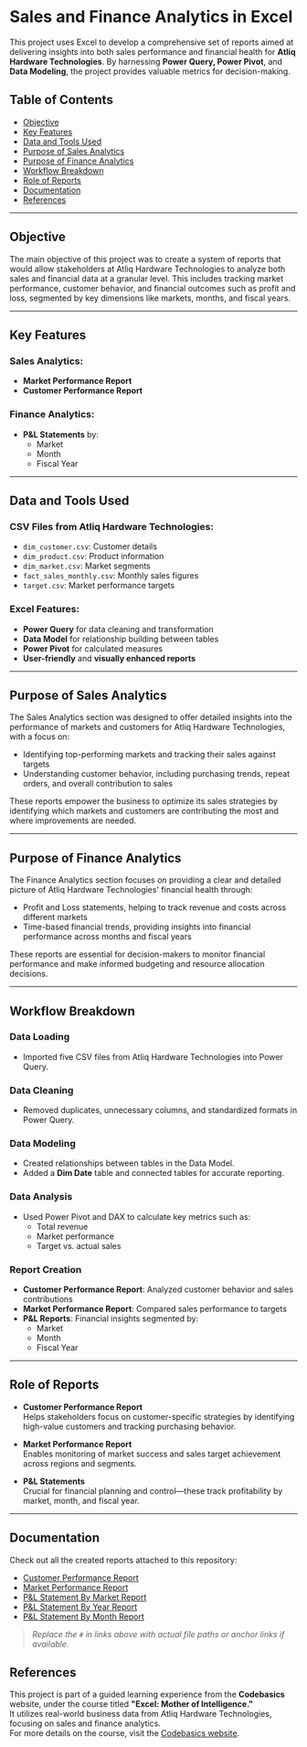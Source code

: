 # Sales and Finance Analytics in Excel

This project uses Excel to develop a comprehensive set of reports aimed at delivering insights into both sales performance and financial health for **Atliq Hardware Technologies**. By harnessing **Power Query, Power Pivot**, and **Data Modeling**, the project provides valuable metrics for decision-making.


## Table of Contents

- [Objective](#objective)
- [Key Features](#key-features)
- [Data and Tools Used](#data-and-tools-used)
- [Purpose of Sales Analytics](#purpose-of-sales-analytics)
- [Purpose of Finance Analytics](#purpose-of-finance-analytics)
- [Workflow Breakdown](#workflow-breakdown)
- [Role of Reports](#role-of-reports)
- [Documentation](#documentation)
- [References](#references)

---

## Objective

The main objective of this project was to create a system of reports that would allow stakeholders at Atliq Hardware Technologies to analyze both sales and financial data at a granular level. This includes tracking market performance, customer behavior, and financial outcomes such as profit and loss, segmented by key dimensions like markets, months, and fiscal years.

---

## Key Features

### Sales Analytics:
- **Market Performance Report**
- **Customer Performance Report**

### Finance Analytics:
- **P&L Statements** by:
  - Market  
  - Month  
  - Fiscal Year

---

## Data and Tools Used

### CSV Files from Atliq Hardware Technologies:
- `dim_customer.csv`: Customer details  
- `dim_product.csv`: Product information  
- `dim_market.csv`: Market segments  
- `fact_sales_monthly.csv`: Monthly sales figures  
- `target.csv`: Market performance targets  

### Excel Features:
- **Power Query** for data cleaning and transformation  
- **Data Model** for relationship building between tables  
- **Power Pivot** for calculated measures  
- **User-friendly** and **visually enhanced reports**

---

## Purpose of Sales Analytics

The Sales Analytics section was designed to offer detailed insights into the performance of markets and customers for Atliq Hardware Technologies, with a focus on:

- Identifying top-performing markets and tracking their sales against targets  
- Understanding customer behavior, including purchasing trends, repeat orders, and overall contribution to sales  

These reports empower the business to optimize its sales strategies by identifying which markets and customers are contributing the most and where improvements are needed.

---

## Purpose of Finance Analytics

The Finance Analytics section focuses on providing a clear and detailed picture of Atliq Hardware Technologies' financial health through:

- Profit and Loss statements, helping to track revenue and costs across different markets  
- Time-based financial trends, providing insights into financial performance across months and fiscal years  

These reports are essential for decision-makers to monitor financial performance and make informed budgeting and resource allocation decisions.

---

## Workflow Breakdown

### Data Loading
- Imported five CSV files from Atliq Hardware Technologies into Power Query.

### Data Cleaning
- Removed duplicates, unnecessary columns, and standardized formats in Power Query.

### Data Modeling
- Created relationships between tables in the Data Model.
- Added a **Dim Date** table and connected tables for accurate reporting.

### Data Analysis
- Used Power Pivot and DAX to calculate key metrics such as:
  - Total revenue  
  - Market performance  
  - Target vs. actual sales  

### Report Creation
- **Customer Performance Report**: Analyzed customer behavior and sales contributions  
- **Market Performance Report**: Compared sales performance to targets  
- **P&L Reports**: Financial insights segmented by:
  - Market  
  - Month  
  - Fiscal Year  

---

## Role of Reports

- **Customer Performance Report**  
  Helps stakeholders focus on customer-specific strategies by identifying high-value customers and tracking purchasing behavior.

- **Market Performance Report**  
  Enables monitoring of market success and sales target achievement across regions and segments.

- **P&L Statements**  
  Crucial for financial planning and control—these track profitability by market, month, and fiscal year.

---

## Documentation

Check out all the created reports attached to this repository:

- [Customer Performance Report](#)
- [Market Performance Report](#)
- [P&L Statement By Market Report](#)
- [P&L Statement By Year Report](#)
- [P&L Statement By Month Report](#)

> _Replace the `#` in links above with actual file paths or anchor links if available._

## References

This project is part of a guided learning experience from the **Codebasics** website, under the course titled **"Excel: Mother of Intelligence."**  
It utilizes real-world business data from Atliq Hardware Technologies, focusing on sales and finance analytics.  
For more details on the course, visit the [Codebasics website](https://www.codebasics.io/).

